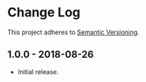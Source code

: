 # Change Log
This project adheres to [Semantic Versioning](https://semver.org/spec/v2.0.0.html).

## 1.0.0 - 2018-08-26
- Initial release.
